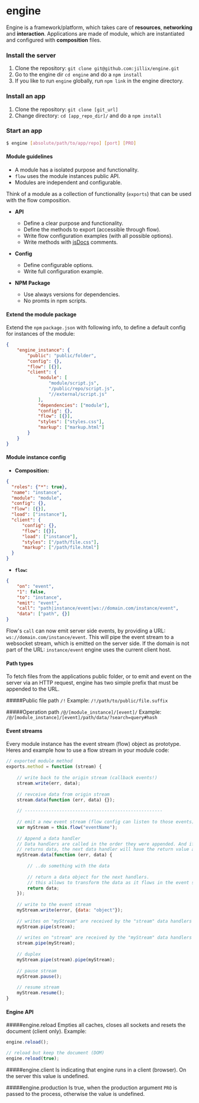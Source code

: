 engine
======

Engine is a framework/platform, which takes care of **resources**, **networking** and **interaction**.
Applications are made of module, which are instantiated and configured with **composition** files.

### Install the server
1. Clone the repository: `git clone git@github.com:jillix/engine.git`
2. Go to the engine dir `cd engine` and do a `npm install`
3. If you like to run `engine` globally, run `npm link` in the engine directory.

### Install an app
1. Clone the repository: `git clone [git_url]`
2. Change directory: `cd [app_repo_dir]/` and do a `npm install`

### Start an app
```sh
$ engine [absolute/path/to/app/repo] [port] [PRO]
```
#### Module guidelines
* A module has a isolated purpose and functionality.
* `flow` uses the module instances public API.
* Modules are independent and configurable.

Think of a module as a collection of functionality (`exports`) that can be used with the flow composition.

- **API**
    * Define a clear purpose and functionality.
    * Define the methods to export (accessible through flow).
    * Write flow configuration examples (with all possible options).
    * Write methods with [jsDocs](https://github.com/jsdoc3/jsdoc) comments.

- **Config**
    * Define configurable options.
    * Write full configuration example.

- **NPM Package**
    * Use always versions for dependencies.
    * No promts in npm scripts.

#### Extend the module package
Extend the `npm` `package.json` with following info, to define a default config for instances of the module:

```json
{
    "engine_instance": {
        "public": "public/folder",
        "config": {},
        "flow": [{}],
        "client": {
            "module": [
                "module/script.js",
                "/public/repo/script.js",
                "//external/script.js"
            ],
            "dependencies": ["module"],
            "config": {},
            "flow": [{}],
            "styles": ["styles.css"],
            "markup": ["markup.html"]
        }
    }
}
```

#### Module instance config

 - **Composition:**

  ```json
  {
    "roles": {"*": true},
    "name": "instance",
    "module": "module",
    "config": {},
    "flow": [{}],
    "load": ["instance"],
    "client": {
        "config": {},
        "flow": [{}],
        "load": ["instance"],
        "styles": ["/path/file.css"],
        "markup": ["/path/file.html"]
    }
}
  ```

 - **`flow`:**

  ```json
  {
      "on": "event",
      "1": false,
      "to": "instance",
      "emit": "event",
      "call": "path|instance/event|ws://domain.com/instance/event",
      "data": ["path", {}]
  }
  ```
  Flow's `call` can now emit server side events, by providing a URL: `ws://domain.com/instance/event`. This will pipe the event stream to a websocket stream, which is emitted on the server side. If the domain is not part of the URL: `instance/event` engine uses the current client host.

#### Path types
To fetch files from the applications public folder, or to emit and event on the server via an HTTP request, engine has two simple prefix that must be appended to the URL.

#####Public file path `/!`
Example: `/!/path/to/public/file.suffix`

#####Operation path `/@/[module_instance]/[event]/`
Example: `/@/[module_instance]/[event]/path/data/?search=query#hash`

#### Event streams
Every module instance has the event stream (flow) object as prototype.
Heres and example how to use a flow stream in your module code:
```js
// exported module method
exports.method = function (stream) {
    
    // write back to the origin stream (callback events!)
    stream.write(err, data);
    
    // revceive data from origin stream
    stream.data(function (err, data) {});
    
    // ----------------------------------------------------
    
    // emit a new event stream (flow config can listen to those events)
    var myStream = this.flow("eventName");
    
    // Append a data handler
    // Data handlers are called in the order they were appended. And if a data handler
    // returns data, the next data handler will have the return value as data argument.
    myStream.data(function (err, data) {
    
        // ..do something with the data
        
        // return a data object for the next handlers.
        // this allows to transform the data as it flows in the event stream.
        return data;
    });
    
    // write to the event stream
    myStream.write(error, {data: "object"});
    
    // writes on "myStream" are received by the "stream" data handlers
    myStream.pipe(stream);
    
    // writes on "stream" are received by the "myStream" data handlers
    stream.pipe(myStream);
    
    // duplex
    myStream.pipe(stream).pipe(myStream);
    
    // pause stream
    myStream.pause();
    
    // resume stream
    myStream.resume();
}
```

#### Engine API
#####engine.reload
Empties all caches, closes all sockets and resets the document (client only).
Example:
```js
engine.reload();

// reload but keep the document (DOM)
engine.reload(true);
```

#####engine.client
Is indicating that engine runs in a client (browser). On the server this value is undefined.

#####engine.production
Is true, when the production argument `PRO` is passed to the process, otherwise the value is undefined.
